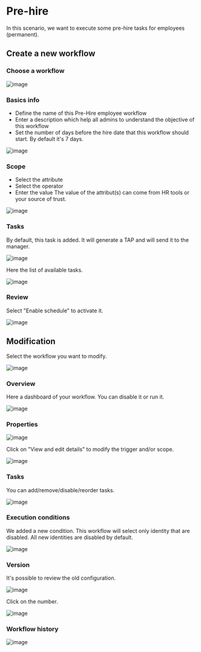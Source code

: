 # Pre-hire
In this scenario, we want to execute some pre-hire tasks for employees (permanent).

## Create a new workflow
### Choose a workflow

![image](./images/PreHire_1.png)

### Basics info
- Define the name of this Pre-Hire employee workflow
- Enter a description which help all admins to understand the objective of this workflow
- Set the number of days before the hire date that this workflow should start. By default it's 7 days.

![image](./images/PreHire_2.png)


### Scope
- Select the attribute
- Select the operator
- Enter the value
The value of the attribut(s) can come from HR tools or your source of trust.

![image](./images/PreHire_3.png)

### Tasks
By default, this task is added. It will generate a TAP and will send it to the manager.

![image](./images/PreHire_4.png)

Here the list of available tasks.

![image](./images/PreHire_4.1.png)


### Review
Select "Enable schedule" to activate it.

![image](./images/PreHire_5.png)


## Modification
Select the workflow you want to modify.

![image](./images/PreHire_6.png)


### Overview
Here a dashboard of your workflow. You can disable it or run it.

![image](./images/PreHire_7.png)


### Properties

![image](./images/PreHire_8.png)

Click on "View and edit details" to modify the trigger and/or scope.

![image](./images/PreHire_8.1.png)


### Tasks
You can add/remove/disable/reorder tasks.

![image](./images/PreHire_8.0.png)


### Execution conditions
We added a new condition. This workflow will select only identity that are disabled. All new identities are disabled by default.

![image](./images/PreHire_8.2.png)


### Version
It's possible to review the old configuration.

![image](./images/PreHire_8.3.png)

Click on the number.

![image](./images/PreHire_8.4.png)


### Workflow history

![image](./images/PreHire_8.5.png)



